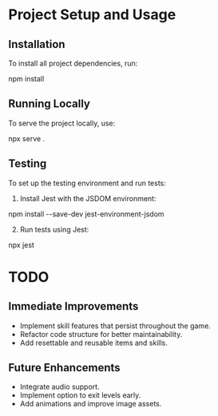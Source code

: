 # Project Setup and Usage

## Installation  
To install all project dependencies, run:  

npm install

## Running Locally  
To serve the project locally, use:  

npx serve .

## Testing  
To set up the testing environment and run tests:  

1. Install Jest with the JSDOM environment:  

npm install --save-dev jest-environment-jsdom

2. Run tests using Jest:  

npx jest

# TODO

## Immediate Improvements  
- Implement skill features that persist throughout the game.  
- Refactor code structure for better maintainability.  
- Add resettable and reusable items and skills.

## Future Enhancements  
- Integrate audio support.  
- Implement option to exit levels early.  
- Add animations and improve image assets.
